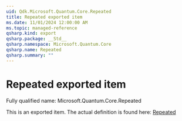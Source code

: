 ```yaml
---
uid: Qdk.Microsoft.Quantum.Core.Repeated
title: Repeated exported item
ms.date: 11/01/2024 12:00:00 AM
ms.topic: managed-reference
qsharp.kind: export
qsharp.package: __Std__
qsharp.namespace: Microsoft.Quantum.Core
qsharp.name: Repeated
qsharp.summary: ""
---
```


# Repeated exported item

Fully qualified name: Microsoft.Quantum.Core.Repeated

This is an exported item. The actual definition is found here: [Repeated](xref:Std.Core.Repeated)
